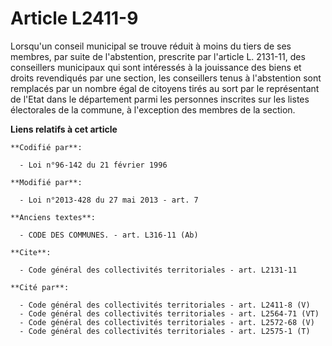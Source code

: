 # Article L2411-9

Lorsqu'un conseil municipal se trouve réduit à moins du tiers de ses membres, par suite de l'abstention, prescrite par
l'article L. 2131-11, des conseillers municipaux qui sont intéressés à la jouissance des biens et droits revendiqués par une
section, les conseillers tenus à l'abstention sont remplacés par un nombre égal de citoyens tirés au sort par le représentant
de l'Etat dans le département parmi les personnes inscrites sur les listes électorales de la commune, à l'exception des
membres de la section.

**Liens relatifs à cet article**

	**Codifié par**:

	  - Loi n°96-142 du 21 février 1996

	**Modifié par**:

	  - Loi n°2013-428 du 27 mai 2013 - art. 7

	**Anciens textes**:

	  - CODE DES COMMUNES. - art. L316-11 (Ab)

	**Cite**:

	  - Code général des collectivités territoriales - art. L2131-11

	**Cité par**:

	  - Code général des collectivités territoriales - art. L2411-8 (V)
	  - Code général des collectivités territoriales - art. L2564-71 (VT)
	  - Code général des collectivités territoriales - art. L2572-68 (V)
	  - Code général des collectivités territoriales - art. L2575-1 (T)
